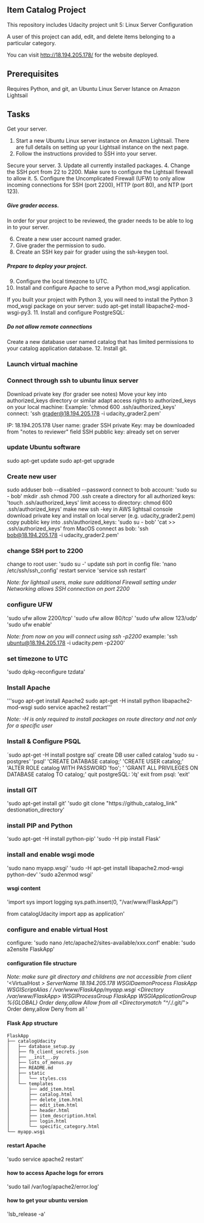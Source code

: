 ## Item Catalog Project

This repository includes Udacity project unit 5: Linux Server Configuration

A user of this project can add, edit, and delete items belonging to a particular category.

You can visit http://18.194.205.178/ for the website deployed.

## Prerequisites

Requires Python, and git, an Ubuntu Linux Server Istance on Amazon Lightsail

## Tasks

Get your server.
1. Start a new Ubuntu Linux server instance on Amazon Lightsail. There are full details on setting up your Lightsail instance on the next page.
2. Follow the instructions provided to SSH into your server.

Secure your server.
3. Update all currently installed packages.
4. Change the SSH port from 22 to 2200. Make sure to configure the Lightsail firewall to allow it.
5. Configure the Uncomplicated Firewall (UFW) to only allow incoming connections for SSH (port 2200), HTTP (port 80), and NTP (port 123).

##### Give grader access.
In order for your project to be reviewed, the grader needs to be able to log in to your server.

6. Create a new user account named grader.
7. Give grader the permission to sudo.
8. Create an SSH key pair for grader using the ssh-keygen tool.

##### Prepare to deploy your project.
9. Configure the local timezone to UTC.
10. Install and configure Apache to serve a Python mod_wsgi application.

If you built your project with Python 3, you will need to install the Python 3 mod_wsgi package on your server: sudo apt-get install libapache2-mod-wsgi-py3.
11. Install and configure PostgreSQL:

##### Do not allow remote connections
Create a new database user named catalog that has limited permissions to your catalog application database.
12. Install git.

### Launch virtual machine

### Connect through ssh to ubuntu linux server
Download private key (for grader see notes)
Move your key into authorized_keys directory or similar
adapt access rights to authorized_keys on your local machine:
Example: 'chmod 600 .ssh/authorized_keys'
connect: 'ssh grader@18.194.205.178 -i udacity_grader2.pem'

IP: 18.194.205.178
User name: grader
SSH private Key: may be downloaded from "notes to reviewer" field
SSH pubblic key: already set on server

### update Ubuntu software
sudo apt-get update
sudo apt-get upgrade


### Create new user
sudo adduser bob --disabled --password
connect to bob account: 'sudo su - bob' 
mkdir .ssh
chmod 700 .ssh
create a directory for all authorized keys: 'touch .ssh/authorized_keys'
limit access to directory: chmod 600 .ssh/authorized_keys'
make new ssh -key in AWS lightsail console
download private key and install on local server (e.g. udacity_grader2.pem)
copy pubblic key into .ssh/authorized_keys:
	'sudo su - bob'
	'cat >> .ssh/authorized_keys'
from MacOS connect as bob:
	'ssh bob@18.194.205.178 -i udacity_grader2.pem'

### change SSH port to 2200
change to root user: 'sudo su -'
update ssh port in config file:	'nano /etc/ssh/ssh_config'
restart service	'service ssh restart'

*Note: for lightsail users, make sure additional Firewall setting under Networking allows SSH connection on port 2200*

### configure UFW
'sudo ufw allow 2200/tcp'
'sudo ufw allow 80/tcp'
'sudo ufw allow 123/udp'
'sudo ufw enable'

*Note: from now on you will connect using ssh -p2200*
example: 'ssh ubuntu@18.194.205.178 -i udacity.pem -p2200'

### set timezone to UTC
'sudo dpkg-reconfigure tzdata'

### Install Apache
'''sugo apt-get install Apache2
sudo apt-get -H install python libapache2-mod-wsgi
sudo service apache2 restart'''

*Note: -H is only required to install packages on route directory and not only for a specific user*


### Install & Configure PSQL
´sudo apt-get -H install postgre sql´
create DB user called catalog
'sudo su - postgres'
'psql'
'CREATE DATABASE catalog;'
'CREATE USER catalog;'
'ALTER ROLE catalog WITH PASSWORD 'foo'; '
'GRANT ALL PRIVILEGES ON DATABASE catalog TO catalog;'
quit postgreSQL: '⁄q'
exit from psql: 'exit'

### install GIT
'sudo apt-get install git'
'sudo git clone "https://github_catalog_link" destionation_directory'

### install PIP and Python
'sudo apt-get -H install python-pip'
'sudo -H pip install Flask'

### install and enable wsgi mode
'sudo nano myapp.wsgi'
'sudo -H apt-get install libapache2.mod-wsgi python-dev'
'sudo a2enmod wsgi'

#### wsgi content
'import sys
import logging
sys.path.insert(0, "/var/www/FlaskApp/")

from catalogUdacity import app as application'

### configure and enable virtual Host
configure: 'sudo nano /etc/apache2/sites-available/xxx.conf'
enable: 'sudo a2ensite FlaskApp'

#### configuration file structure
*Note: make sure git directory and childrens are not accessible from client*
'<VirtualHost *>
        ServerName 18.194.205.178
        WSGIDaemonProcess FlaskApp
        WSGIScriptAlias /  /var/www/FlaskApp/myapp.wsgi
        <Directory /var/www/FlaskApp>
            WSGIProcessGroup FlaskApp
            WSGIApplicationGroup %{GLOBAL}
            Order deny,allow
            Allow from all
        </Directory>
        <Directorymatch "^/.*/\.git/">
                Order deny,allow
                Deny from all
        </Directorymatch>
</VirtualHost>'


#### Flask App structure

	FlaskApp
	├── catalogUdacity
	│   ├── database_setup.py
	│   ├── fb_client_secrets.json
	│   ├── __init__.py
	│   ├── lots_of_menus.py
	│   ├── README.md
	│   ├── static
	│   │   └── styles.css
	│   └── templates
	│       ├── add_item.html
	│       ├── catalog.html
	│       ├── delete_item.html
	│       ├── edit_item.html
	│       ├── header.html
	│       ├── item_description.html
	│       ├── login.html
	│       └── specific_category.html
	└── myapp.wsgi

#### restart Apache
'sudo service apache2 restart'


#### how to access Apache logs for errors
'sudo tail /var/log/apache2/error.log'

#### how to get your ubuntu version
'lsb_release -a'
